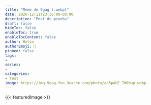 ```yaml
---
title: "Meme de 9gag (.webp)"
date: 2020-12-11T23:36:00-08:00
description: "Post de prueba"
draft: false
hideToc: false
enableToc: true
enableTocContent: false
author: Helio
authorEmoji: 🐉
pinned: false
tags:
- 
series:
-
categories:
- Test
image: https://img-9gag-fun.9cache.com/photo/an5pAbE_700bwp.webp
---
```


{{< featuredImage >}}